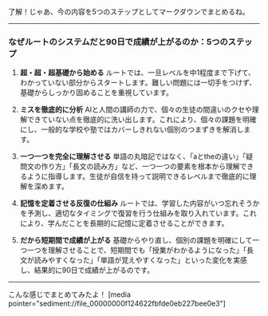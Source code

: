 了解！じゃあ、今の内容を5つのステップとしてマークダウンでまとめるね。

---

### なぜルートのシステムだと90日で成績が上がるのか：5つのステップ

1. **超・超・超基礎から始める**
   ルートでは、一旦レベルを中1程度まで下げて、わかっていない部分からスタートします。難しい問題には一切手をつけず、基礎からしっかり固めることを重視しています。

2. **ミスを徹底的に分析**
   AIと人間の講師の力で、個々の生徒の間違いのクセや理解できていない点を徹底的に洗い出します。これにより、個々の課題を明確にし、一般的な学校や塾ではカバーしきれない個別のつまずきを解消します。

3. **一つ一つを完全に理解させる**
   単語の丸暗記ではなく、「aとtheの違い」「疑問文の作り方」「長文の読み方」など、一つ一つの要素を根本から理解できるように指導します。生徒が自信を持って説明できるレベルまで徹底的に理解を深めます。

4. **記憶を定着させる反復の仕組み**
   ルートでは、学習した内容がいつ忘れそうかを予測し、適切なタイミングで復習を行う仕組みを取り入れています。これにより、学んだことを長期的に記憶に定着させることができます。

5. **だから短期間で成績が上がる**
   基礎からやり直し、個別の課題を明確にして一つ一つを理解させることで、短期間でも「授業がわかるようになった」「長文が読みやすくなった」「単語が覚えやすくなった」といった変化を実感し、結果的に90日で成績が上がるのです。

---

こんな感じでまとめてみたよ！
\[media pointer="sediment://file\_00000000f124622fbfde0eb227bee0e3"]
